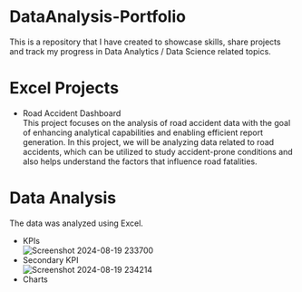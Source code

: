# DataAnalysis-Portfolio
This is a repository that I have created to showcase skills, share projects and track my progress in Data Analytics / Data Science related topics.
# Excel Projects
- Road Accident Dashboard <br>
This project focuses on the analysis of road accident data with the goal of enhancing analytical capabilities and enabling efficient report generation. In this project, we will be analyzing data related to road accidents, which can be utilized to study accident-prone conditions and also helps understand the factors that influence road fatalities.<br>
# Data Analysis
The data was analyzed using Excel.
- KPIs<br>
![Screenshot 2024-08-19 233700](https://github.com/user-attachments/assets/8af652c9-b49e-4f55-b58c-8f80854c6441) <br>
- Secondary KPI <br>
![Screenshot 2024-08-19 234214](https://github.com/user-attachments/assets/423671b5-ff91-40f6-afdb-e09d048055c5) <br>
- Charts<br>
